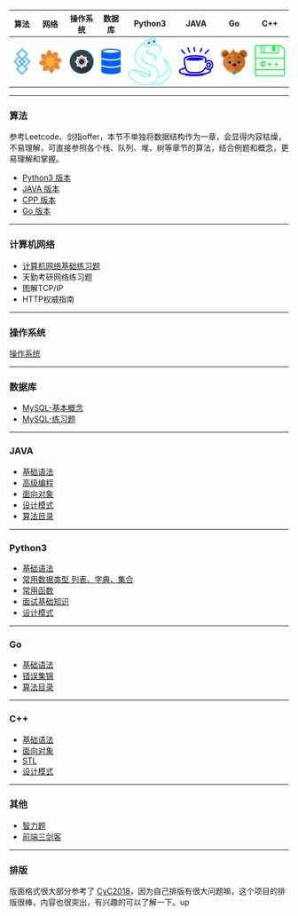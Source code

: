 | 算法 | 网络 | 操作系统 | 数据库 | Python3 | JAVA | Go | C++ |
|------|------|-----------|---------|---------|-------|------|------|
| <a href="#算法"><img src="/pics/Algorithm.png" align="center"></a> | <a href="#网络"><img src="/pics/Internet.png" align="center"></a> | <a href="#操作系统"><img src="/pics/System.png" align="center"></a> | <a href="#数据库"><img src="/pics/DataBase.png" align="center"></a> | <a href="#Python"><img src="/pics/python.png" align="center"></a> | <a href="#JAVA"><img src="/pics/java.png" align="center"></a> | <a href="#Go"><img src="/pics/go.png" align="center"></a> | <a href="#C++"><img src="/pics/C++.png"></a> |
***
<a name="算法"></a>

### 算法
参考Leetcode、剑指offer，本节不单独将数据结构作为一章，会显得内容枯燥，不易理解，可直接参照各个栈、队列、堆、树等章节的算法，结合例题和概念，更易理解和掌握。

* [Python3 版本](notes/Python/Python-算法目录.md)
* [JAVA 版本](notes/JAVA/JAVA-算法目录.md)
* [CPP 版本](notes/CPP/CPP-算法目录.md)
* [Go 版本](notes/Go/Go-算法目录.md)

****

<a name="网络"></a>
### 计算机网络
* [计算机网络基础练习题](/notes/计算机网络/计算机网络目录.md)
* 天勤考研网络练习题
* 图解TCP/IP
* HTTP权威指南
***

<a name="操作系统"></a>
### 操作系统
[操作系统](notes/操作系统.md)
****

<a name="数据库"></a>
### 数据库
* [MySQL-基本概念](notes/数据库/数据库-MySQL-基本概念.md)
* [MySQL-练习题](notes/数据库/数据库-MySQL-练习题.md)

***

<a name="JAVA"></a>
### JAVA
* [基础语法](notes/JAVA/JAVA-基础语法.md)
* [高级编程](notes/JAVA/JAVA-高级编程.md)
* [面向对象](notes/JAVA/JAVA-面向对象.md)
* [设计模式](notes/JAVA/JAVA-设计模式.md)
* [算法目录](notes/JAVA/JAVA-算法目录.md)
***

<a name="Python"></a>
### Python3
* [基础语法](notes/Python/Python-基础语法.md)
* [常用数据类型 列表、字典、集合](notes/Python/Python-列表-字典-集合.md)
* [常用函数](notes/Python/Python-常用函数.md)
* [面试基础知识](notes/Python/Python-面试问题.md)
* [设计模式](notes/Python/Python-设计模式.md)
***

<a name="Go"></a>
### Go
* [基础语法](notes/Go/基础语法.md)
* [错误集锦](notes/Go/错误集锦.md)
* [算法目录](notes/Go/算法目录.md)
***

<a name="C++"></a>
### C++
* [基础语法](notes/CPP/CPP-基础语法.md)
* [面向对象](notes/CPP/CPP-面向对象.md)
* [STL](notes/CPP/CPP-STL.md)
* [设计模式](notes/CPP/CPP-设计模式.md)
***

### 其他
* [智力题](notes/牛客网-智力题.md)
* [前端三剑客](notes/前端三剑客.md)
***

### 排版
版面格式很大部分参考了 [CyC2018](https://cyc2018.github.io/CS-Notes)，因为自己排版有很大问题嘛，这个项目的排版很棒，内容也很突出，有兴趣的可以了解一下。up